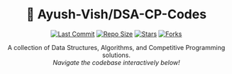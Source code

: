 <div align="center">

# 🚀 Ayush-Vish/DSA-CP-Codes

[![Last Commit](https://img.shields.io/github/last-commit/Ayush-Vish/DSA-CP-Codes?style=flat-square&logo=github&logoColor=white)](https://github.com/Ayush-Vish/DSA-CP-Codes/commits/main)
[![Repo Size](https://img.shields.io/github/repo-size/Ayush-Vish/DSA-CP-Codes?style=flat-square&logo=github&logoColor=white)](https://github.com/Ayush-Vish/DSA-CP-Codes)
[![Stars](https://img.shields.io/github/stars/Ayush-Vish/DSA-CP-Codes?style=flat-square&logo=github&logoColor=white&label=Stars)](https://github.com/Ayush-Vish/DSA-CP-Codes/stargazers)
[![Forks](https://img.shields.io/github/forks/Ayush-Vish/DSA-CP-Codes?style=flat-square&logo=github&logoColor=white&label=Forks)](https://github.com/Ayush-Vish/DSA-CP-Codes/network/members)

</div>

<p align="center">
  A collection of Data Structures, Algorithms, and Competitive Programming solutions.
  <br />
  <em>Navigate the codebase interactively below!</em>
</p>
